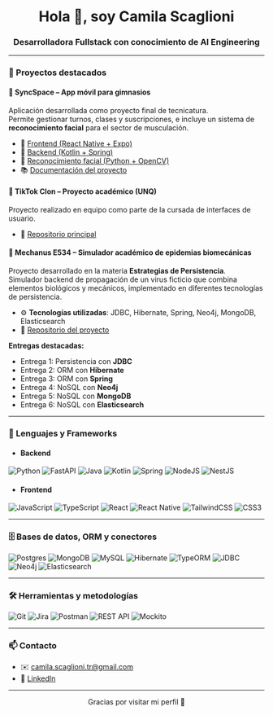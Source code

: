 <h1 align="center">Hola 👋, soy Camila Scaglioni</h1>
<h3 align="center">Desarrolladora Fullstack con conocimiento de AI Engineering</h3>

---


### 🚀 Proyectos destacados

#### 🔹 SyncSpace – App móvil para gimnasios

Aplicación desarrollada como proyecto final de tecnicatura.  
Permite gestionar turnos, clases y suscripciones, e incluye un sistema de **reconocimiento facial** para el sector de musculación.

- 📱 [Frontend (React Native + Expo)](https://github.com/ariel1105/TIP_GYM_Frontend)
- 🧠 [Backend (Kotlin + Spring)](https://github.com/ariel1105/TIP_GYM_Backend)
- 🤖 [Reconocimiento facial (Python + OpenCV)](https://github.com/scamipia/login-facial-tip)
- 📚 [Documentación del proyecto](https://github.com/ariel1105/TIP_GYM_Documentacion)



#### 🔹 TikTok Clon – Proyecto académico (UNQ)

Proyecto realizado en equipo como parte de la cursada de interfaces de usuario.

- 🎥 [Repositorio principal](https://github.com/unq-ui/2024s1-Grupo06)



#### 🔹 Mechanus E534 – Simulador académico de epidemias biomecánicas

Proyecto desarrollado en la materia **Estrategias de Persistencia**.  
Simulador backend de propagación de un virus ficticio que combina elementos biológicos y mecánicos, implementado en diferentes tecnologías de persistencia.

- ⚙️ **Tecnologías utilizadas**: JDBC, Hibernate, Spring, Neo4j, MongoDB, Elasticsearch  
- 📂 [Repositorio del proyecto](https://github.com/EPERS-UNQ/En_mi_compu_andaba_TP)  

**Entregas destacadas:**
- Entrega 1: Persistencia con **JDBC**  
- Entrega 2: ORM con **Hibernate**  
- Entrega 3: ORM con **Spring**  
- Entrega 4: NoSQL con **Neo4j**  
- Entrega 5: NoSQL con **MongoDB**  
- Entrega 6: NoSQL con **Elasticsearch**  

---

### 🧰 Lenguajes y Frameworks

  - #### Backend
  ![Python](https://img.shields.io/badge/python-3670A0?style=for-the-badge&logo=python&logoColor=ffdd54)
  ![FastAPI](https://img.shields.io/badge/fastapi-009688?style=for-the-badge&logo=fastapi&logoColor=white)
  ![Java](https://img.shields.io/badge/java-%23ED8B00.svg?style=for-the-badge&logo=openjdk&logoColor=white)
  ![Kotlin](https://img.shields.io/badge/kotlin-%237F52FF.svg?style=for-the-badge&logo=kotlin&logoColor=white)
  ![Spring](https://img.shields.io/badge/spring-%236DB33F.svg?style=for-the-badge&logo=spring&logoColor=white)
  ![NodeJS](https://img.shields.io/badge/node.js-6DA55F?style=for-the-badge&logo=node.js&logoColor=white)
  ![NestJS](https://img.shields.io/badge/nestjs-%23E0234E.svg?style=for-the-badge&logo=nestjs&logoColor=white)

  - #### Frontend
  ![JavaScript](https://img.shields.io/badge/javascript-%23323330.svg?style=for-the-badge&logo=javascript&logoColor=%23F7DF1E)
  ![TypeScript](https://img.shields.io/badge/typescript-%23007ACC.svg?style=for-the-badge&logo=typescript&logoColor=white)
  ![React](https://img.shields.io/badge/react-%2320232a.svg?style=for-the-badge&logo=react&logoColor=%2361DAFB)
  ![React Native](https://img.shields.io/badge/react_native-%2320232a.svg?style=for-the-badge&logo=react&logoColor=%2361DAFB)
  ![TailwindCSS](https://img.shields.io/badge/tailwindcss-%2338B2AC.svg?style=for-the-badge&logo=tailwind-css&logoColor=white)
  ![CSS3](https://img.shields.io/badge/css3-%231572B6.svg?style=for-the-badge&logo=css3&logoColor=white)

---

### 🗄️ Bases de datos, ORM y conectores
![Postgres](https://img.shields.io/badge/postgres-%23316192.svg?style=for-the-badge&logo=postgresql&logoColor=white)
![MongoDB](https://img.shields.io/badge/MongoDB-%234ea94b.svg?style=for-the-badge&logo=mongodb&logoColor=white)
![MySQL](https://img.shields.io/badge/mysql-4479A1.svg?style=for-the-badge&logo=mysql&logoColor=white)
![Hibernate](https://img.shields.io/badge/Hibernate-59666C?style=for-the-badge&logo=Hibernate&logoColor=white)
![TypeORM](https://img.shields.io/badge/TypeORM-FE0803.svg?style=for-the-badge&logo=typeorm&logoColor=white)
![JDBC](https://img.shields.io/badge/JDBC-007396?style=for-the-badge&logo=java&logoColor=white)
![Neo4j](https://img.shields.io/badge/Neo4j-008CC1?style=for-the-badge&logo=neo4j&logoColor=white)
![Elasticsearch](https://img.shields.io/badge/Elasticsearch-005571?style=for-the-badge&logo=elasticsearch&logoColor=white)

---

### 🛠️ Herramientas y metodologías

![Git](https://img.shields.io/badge/git-%23F05033.svg?style=for-the-badge&logo=git&logoColor=white)
![Jira](https://img.shields.io/badge/jira-%230A0FFF.svg?style=for-the-badge&logo=jira&logoColor=white)
![Postman](https://img.shields.io/badge/Postman-FF6C37?style=for-the-badge&logo=postman&logoColor=white)
![REST API](https://img.shields.io/badge/REST%20API-009688?style=for-the-badge&logo=rest&logoColor=white)
![Mockito](https://img.shields.io/badge/mockito-25A162?style=for-the-badge&logo=java&logoColor=white)

---

### 📫 Contacto

- ✉️ camila.scaglioni.tr@gmail.com  
- 💼 [LinkedIn](www.linkedin.com/in/camila-scaglioni-0218b11bb)

---

<p align="center">
  Gracias por visitar mi perfil 🙌  
</p>
